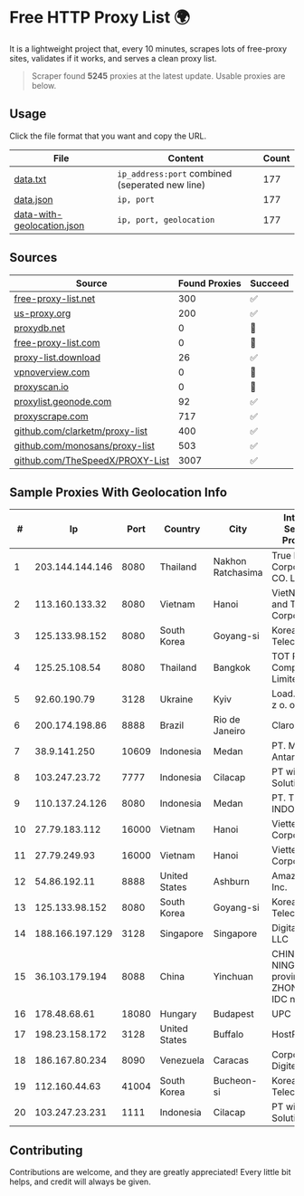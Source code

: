 
# Free HTTP Proxy List 🌍

It is a lightweight project that, every 10 minutes, scrapes lots of free-proxy sites, validates if it works, and serves a clean proxy list.


> Scraper found **5245** proxies at the latest update. Usable proxies are below.

## Usage

Click the file format that you want and copy the URL.


|File|Content|Count|
|----|-------|-----|
|[data.txt](https://raw.githubusercontent.com/themiralay/Proxy-List-World/master/data.txt)|`ip_address:port` combined (seperated new line)|177|
|[data.json](https://raw.githubusercontent.com/themiralay/Proxy-List-World/master/data.json)|`ip, port`|177|
|[data-with-geolocation.json](https://raw.githubusercontent.com/themiralay/Proxy-List-World/master/data-with-geolocation.json)|`ip, port, geolocation`|177|

## Sources

|Source|Found Proxies|Succeed|
|------|-------------|-------|
|[free-proxy-list.net](https://free-proxy-list.net)|300|✅|
|[us-proxy.org](https://www.us-proxy.org)|200|✅|
|[proxydb.net](http://proxydb.net)|0|🚫|
|[free-proxy-list.com](https://free-proxy-list.com/?page=&port=&type%5B%5D=http&type%5B%5D=https&up_time=0&search=Search)|0|🚫|
|[proxy-list.download](https://www.proxy-list.download/HTTP)|26|✅|
|[vpnoverview.com](https://vpnoverview.com/privacy/anonymous-browsing/free-proxy-servers)|0|🚫|
|[proxyscan.io](https://www.proxyscan.io)|0|🚫|
|[proxylist.geonode.com](https://proxylist.geonode.com/api/proxy-list?limit=300&page=1&sort_by=lastChecked&sort_type=desc&protocols=http,https)|92|✅|
|[proxyscrape.com](https://api.proxyscrape.com/v2/?request=displayproxies&protocol=http&timeout=10000&country=all&ssl=all&anonymity=all)|717|✅|
|[github.com/clarketm/proxy-list](https://raw.githubusercontent.com/clarketm/proxy-list/master/proxy-list-raw.txt)|400|✅|
|[github.com/monosans/proxy-list](https://raw.githubusercontent.com/monosans/proxy-list/main/proxies/http.txt)|503|✅|
|[github.com/TheSpeedX/PROXY-List](https://raw.githubusercontent.com/TheSpeedX/PROXY-List/master/http.txt)|3007|✅|


## Sample Proxies With Geolocation Info

|#|Ip|Port|Country|City|Internet Service Provider|
|-|--|----|-------|----|-------------------------|
|1|203.144.144.146|8080|Thailand|Nakhon Ratchasima|True Internet Corporation CO. Ltd.|
|2|113.160.133.32|8080|Vietnam|Hanoi|VietNam Post and Telecom Corporation|
|3|125.133.98.152|8080|South Korea|Goyang-si|Korea Telecom|
|4|125.25.108.54|8080|Thailand|Bangkok|TOT Public Company Limited|
|5|92.60.190.79|3128|Ukraine|Kyiv|Load.me sp. z o. o.|
|6|200.174.198.86|8888|Brazil|Rio de Janeiro|Claro S.A|
|7|38.9.141.250|10609|Indonesia|Medan|PT. Media Antar Nusa|
|8|103.247.23.72|7777|Indonesia|Cilacap|PT wifian Solution|
|9|110.137.24.126|8080|Indonesia|Medan|PT. TELKOM INDONESIA|
|10|27.79.183.112|16000|Vietnam|Hanoi|Viettel Corporation|
|11|27.79.249.93|16000|Vietnam|Hanoi|Viettel Corporation|
|12|54.86.192.11|8888|United States|Ashburn|Amazon.com, Inc.|
|13|125.133.98.152|8080|South Korea|Goyang-si|Korea Telecom|
|14|188.166.197.129|3128|Singapore|Singapore|DigitalOcean, LLC|
|15|36.103.179.194|8088|China|Yinchuan|CHINANET NINGXIA province ZHONGWEI IDC network|
|16|178.48.68.61|18080|Hungary|Budapest|UPC|
|17|198.23.158.172|3128|United States|Buffalo|HostPapa|
|18|186.167.80.234|8090|Venezuela|Caracas|Corporacion Digitel C.A|
|19|112.160.44.63|41004|South Korea|Bucheon-si|Korea Telecom|
|20|103.247.23.231|1111|Indonesia|Cilacap|PT wifian Solution|



## Contributing

Contributions are welcome, and they are greatly appreciated! Every
little bit helps, and credit will always be given.

